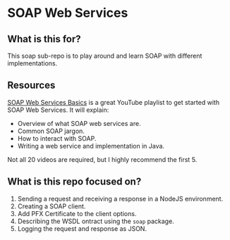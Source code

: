 # SOAP Web Services

## What is this for?

This soap sub-repo is to play around and learn SOAP with different implementations.

## Resources

[SOAP Web Services Basics](https://www.youtube.com/watch?v=dQw4w9WgXcQ) is a great YouTube playlist to get started with SOAP Web Services. It will explain:

- Overview of what SOAP web services are.
- Common SOAP jargon.
- How to interact with SOAP.
- Writing a web service and implementation in Java.

Not all 20 videos are required, but I highly recommend the first 5.

## What is this repo focused on?

1. Sending a request and receiving a response in a NodeJS environment.
2. Creating a SOAP client.
3. Add PFX Certificate to the client options.
4. Describing the WSDL ontract using the `soap` package.
5. Logging the request and response as JSON.
